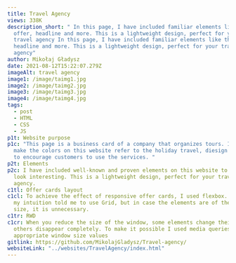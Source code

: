 ```yaml
---
title: Travel Agency
views: 338K
description_short: " In this page, I have included familiar elements like the
  offer, headline and more. This is a lightweight design, perfect for your
  travel agency In this page, I have included familiar elements like the offer,
  headline and more. This is a lightweight design, perfect for your travel
  agency"
author: Mikołaj Gładysz
date: 2021-08-12T15:22:07.279Z
imageAlt: travel agency
image1: /image/taimg1.jpg
image2: /image/taimg2.jpg
image3: /image/taimg3.jpg
image4: /image/taimg4.jpg
tags:
  - post
  - HTML
  - CSS
  - JS
p1t: Website purpose
p1c: "This page is a business card of a company that organizes tours. I tried to
  make the colors on this website refer to the holiday travel, diesign itself is
  to encourage customers to use the services. "
p2t: Elements
p2c: I have included well-known and proven elements on this website to make it
  look interesting. This is a lightweight design, perfect for your travel
  agency.
c1tl: Offer cards layout
c1cl: To achieve the effect of responsive offer cards, I used flexbox. At first,
  my intuition told me to use Grid, but in case the elements are of the same
  size, it is unnecessary.
c1tr: RWD
c1cr: When you reduce the size of the window, some elements change their size,
  others disappear completely. To make it possible I used media queries with
  appropriate window size values
gitlink: https://github.com/MikolajGladysz/Travel-agency/
websiteLink: "../websites/TravelAgency/index.html"
---
```

